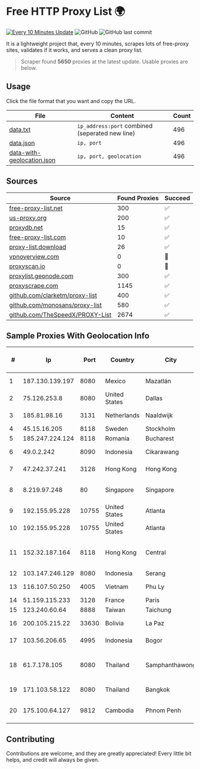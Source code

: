 
# Free HTTP Proxy List 🌍

[![Every 10 Minutes Update](https://github.com/mertguvencli/http-proxy-list/actions/workflows/main.yml/badge.svg?branch=main)](https://github.com/mertguvencli/http-proxy-list/actions/workflows/main.yml)
![GitHub](https://img.shields.io/github/license/mertguvencli/http-proxy-list)
![GitHub last commit](https://img.shields.io/github/last-commit/mertguvencli/http-proxy-list)

It is a lightweight project that, every 10 minutes, scrapes lots of free-proxy sites, validates if it works, and serves a clean proxy list.


> Scraper found **5650** proxies at the latest update. Usable proxies are below.

## Usage

Click the file format that you want and copy the URL.


|File|Content|Count|
|----|-------|-----|
|[data.txt](https://raw.githubusercontent.com/mertguvencli/http-proxy-list/main/proxy-list/data.txt)|`ip_address:port` combined (seperated new line)|496|
|[data.json](https://raw.githubusercontent.com/mertguvencli/http-proxy-list/main/proxy-list/data.json)|`ip, port`|496|
|[data-with-geolocation.json](https://raw.githubusercontent.com/mertguvencli/http-proxy-list/main/proxy-list/data-with-geolocation.json)|`ip, port, geolocation`|496|

## Sources

|Source|Found Proxies|Succeed|
|------|-------------|-------|
|[free-proxy-list.net](https://free-proxy-list.net)|300|✅|
|[us-proxy.org](https://www.us-proxy.org)|200|✅|
|[proxydb.net](http://proxydb.net)|15|✅|
|[free-proxy-list.com](https://free-proxy-list.com/?page=&port=&type%5B%5D=http&type%5B%5D=https&up_time=0&search=Search)|10|✅|
|[proxy-list.download](https://www.proxy-list.download/HTTP)|26|✅|
|[vpnoverview.com](https://vpnoverview.com/privacy/anonymous-browsing/free-proxy-servers)|0|🚫|
|[proxyscan.io](https://www.proxyscan.io)|0|🚫|
|[proxylist.geonode.com](https://proxylist.geonode.com/api/proxy-list?limit=300&page=1&sort_by=lastChecked&sort_type=desc&protocols=http,https)|300|✅|
|[proxyscrape.com](https://api.proxyscrape.com/v2/?request=displayproxies&protocol=http&timeout=10000&country=all&ssl=all&anonymity=all)|1145|✅|
|[github.com/clarketm/proxy-list](https://raw.githubusercontent.com/clarketm/proxy-list/master/proxy-list-raw.txt)|400|✅|
|[github.com/monosans/proxy-list](https://raw.githubusercontent.com/monosans/proxy-list/main/proxies/http.txt)|580|✅|
|[github.com/TheSpeedX/PROXY-List](https://raw.githubusercontent.com/TheSpeedX/PROXY-List/master/http.txt)|2674|✅|


## Sample Proxies With Geolocation Info

|#|Ip|Port|Country|City|Internet Service Provider|
|-|--|----|-------|----|-------------------------|
|1|187.130.139.197|8080|Mexico|Mazatlán|Uninet S.A. de C.V.|
|2|75.126.253.8|8080|United States|Dallas|SoftLayer|
|3|185.81.98.16|3131|Netherlands|Naaldwijk|WorldStream B.V.|
|4|45.15.16.205|8118|Sweden|Stockholm|Obehosting AB|
|5|185.247.224.124|8118|Romania|Bucharest|Flokinet Ltd|
|6|49.0.2.242|8090|Indonesia|Cikarawang|PT Usaha Adi Sanggoro|
|7|47.242.37.241|3128|Hong Kong|Hong Kong|Alibaba.com LLC|
|8|8.219.97.248|80|Singapore|Singapore|Alibaba (US) Technology Co., Ltd.|
|9|192.155.95.228|10755|United States|Atlanta|Linode, LLC|
|10|192.155.95.228|10755|United States|Atlanta|Linode, LLC|
|11|152.32.187.164|8118|Hong Kong|Central|UCLOUD INFORMATION TECHNOLOGY (HK) LIMITED|
|12|103.147.246.129|8080|Indonesia|Serang|PLBNET|
|13|116.107.50.250|4005|Vietnam|Phu Ly|Viettel Corporation|
|14|51.159.115.233|3128|France|Paris|SCALEWAY|
|15|123.240.60.64|8888|Taiwan|Taichung|TBC|
|16|200.105.215.22|33630|Bolivia|La Paz|AXS Bolivia S. A.|
|17|103.56.206.65|4995|Indonesia|Bogor|Argon Data Communication|
|18|61.7.178.105|8080|Thailand|Samphanthawong|CAT Telecom Public Company Limited|
|19|171.103.58.122|8080|Thailand|Bangkok|True Internet Co., Ltd.|
|20|175.100.64.127|9812|Cambodia|Phnom Penh|VIETTEL (CAMBODIA) PTE., LTD|



## Contributing

Contributions are welcome, and they are greatly appreciated! Every
little bit helps, and credit will always be given.

